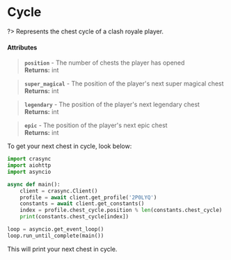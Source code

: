 # Cycle
?> Represents the chest cycle of a clash royale player.

#### Attributes
> **`position`** - The number of chests the player has opened    
**Returns:** int

> **`super_magical`** - The position of the player's next super magical chest    
**Returns:** int

> **`legendary`** - The position of the player's next legendary chest    
**Returns:** int

> **`epic`** - The position of the player's next epic chest    
**Returns:** int

To get your next chest in cycle, look below:    
```python
import crasync
import aiohttp
import asyncio

async def main():
    client = crasync.Client()
    profile = await client.get_profile('2P0LYQ')
    constants = await client.get_constants()
    index = profile.chest_cycle.position % len(constants.chest_cycle)
    print(constants.chest_cycle[index])

loop = asyncio.get_event_loop()
loop.run_until_complete(main())
```
This will print your next chest in cycle.